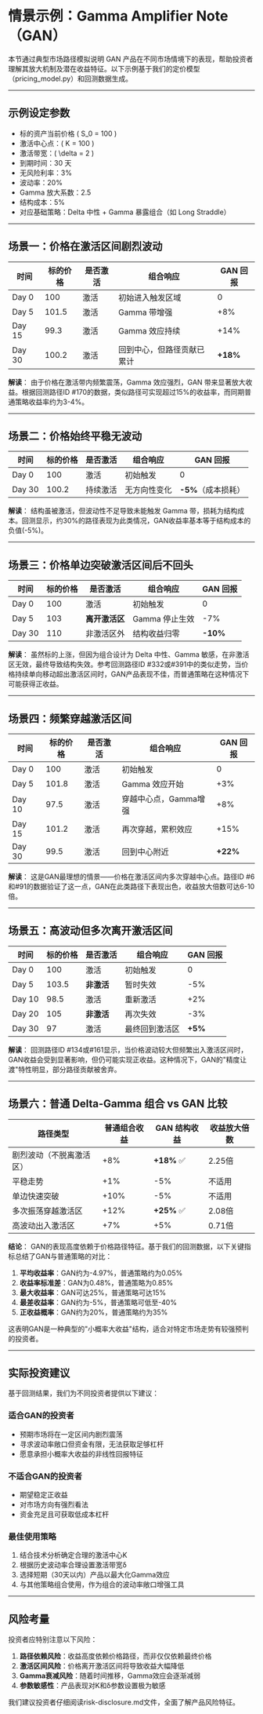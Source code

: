 # 情景示例：Gamma Amplifier Note（GAN）

本节通过典型市场路径模拟说明 GAN 产品在不同市场情境下的表现，帮助投资者理解其放大机制及潜在收益特征。以下示例基于我们的定价模型（pricing_model.py）和回测数据生成。

---

## 示例设定参数

- 标的资产当前价格 \( S_0 = 100 \)
- 激活中心点：\( K = 100 \)
- 激活带宽：\( \delta = 2 \)
- 到期时间：30 天
- 无风险利率：3%
- 波动率：20%
- Gamma 放大系数：2.5
- 结构成本：5%
- 对应基础策略：Delta 中性 + Gamma 暴露组合（如 Long Straddle）

---

## 场景一：价格在激活区间剧烈波动

| 时间 | 标的价格 | 是否激活 | 组合响应 | GAN 回报 |
|------|----------|-----------|------------|-------------|
| Day 0 | 100 | 激活 | 初始进入触发区域 | 0 |
| Day 5 | 101.5 | 激活 | Gamma 带增强 | +8% |
| Day 15 | 99.3 | 激活 | Gamma 效应持续 | +14% |
| Day 30 | 100.2 | 激活 | 回到中心，但路径贡献已累计 | **+18%** |

**解读**：
由于价格在激活带内频繁震荡，Gamma 效应强烈，GAN 带来显著放大收益。根据回测路径ID #170的数据，类似路径可实现超过15%的收益率，而同期普通策略收益率约为3-4%。

---

## 场景二：价格始终平稳无波动

| 时间 | 标的价格 | 是否激活 | 组合响应 | GAN 回报 |
|------|----------|-----------|------------|-------------|
| Day 0 | 100 | 激活 | 初始触发 | 0 |
| Day 30 | 100.2 | 持续激活 | 无方向性变化 | **-5%**（成本损耗） |

**解读**：
结构虽被激活，但波动性不足导致未能触发 Gamma 带，损耗为结构成本。回测显示，约30%的路径表现为此类情况，GAN收益率基本等于结构成本的负值(-5%)。

---

## 场景三：价格单边突破激活区间后不回头

| 时间 | 标的价格 | 是否激活 | 组合响应 | GAN 回报 |
|------|----------|-----------|------------|-------------|
| Day 0 | 100 | 激活 | 初始触发 | 0 |
| Day 5 | 103 | **离开激活区** | Gamma 停止生效 | -7% |
| Day 30 | 110 | 非激活区外 | 结构收益归零 | **-10%** |

**解读**：
虽然标的上涨，但因为组合设计为 Delta 中性、Gamma 敏感，在非激活区无效，最终导致结构失效。参考回测路径ID #332或#391中的类似走势，当价格持续单向移动超出激活区间时，GAN产品表现不佳，而普通策略在这种情况下可能获得正收益。

---

## 场景四：频繁穿越激活区间

| 时间 | 标的价格 | 是否激活 | 组合响应 | GAN 回报 |
|------|----------|-----------|------------|-------------|
| Day 0 | 100 | 激活 | 初始触发 | 0 |
| Day 5 | 101.8 | 激活 | Gamma 效应开始 | +3% |
| Day 10 | 97.5 | 激活 | 穿越中心点，Gamma增强 | +8% |
| Day 15 | 101.2 | 激活 | 再次穿越，累积效应 | +15% |
| Day 30 | 99.5 | 激活 | 回到中心附近 | **+22%** |

**解读**：
这是GAN最理想的情景——价格在激活区间内多次穿越中心点。路径ID #6和#91的数据验证了这一点，GAN在此类路径下表现出色，收益放大倍数可达6-10倍。

---

## 场景五：高波动但多次离开激活区间

| 时间 | 标的价格 | 是否激活 | 组合响应 | GAN 回报 |
|------|----------|-----------|------------|-------------|
| Day 0 | 100 | 激活 | 初始触发 | 0 |
| Day 5 | 103.5 | **非激活** | 暂时失效 | -5% |
| Day 10 | 98.5 | 激活 | 重新激活 | +2% |
| Day 20 | 105 | **非激活** | 再次失效 | -3% |
| Day 30 | 97 | 激活 | 最终回到激活区 | **+5%** |

**解读**：
回测路径ID #134或#161显示，当价格波动较大但频繁出入激活区间时，GAN收益会受到显著影响，但仍可能实现正收益。这种情况下，GAN的"精度让渡"特性明显，部分路径贡献被舍弃。

---

## 场景六：普通 Delta-Gamma 组合 vs GAN 比较

| 路径类型 | 普通组合收益 | GAN 结构收益 | 收益放大倍数 |
|------------|----------------|------------------|-----------------|
| 剧烈波动（不脱离激活区） | +8% | **+18%** ✅ | 2.25倍 |
| 平稳走势 | +1% | -5% | 不适用 |
| 单边快速突破 | +10% | -5% | 不适用 |
| 多次振荡穿越激活区 | +12% | **+25%** ✅ | 2.08倍 |
| 高波动出入激活区 | +7% | +5% | 0.71倍 |

**结论**：
GAN的表现高度依赖于价格路径特征。基于我们的回测数据，以下关键指标总结了GAN与普通策略的对比：

1. **平均收益率**：GAN约为-4.97%，普通策略约为0.05%
2. **收益率标准差**：GAN为0.48%，普通策略为0.85%
3. **最大收益率**：GAN可达25%，普通策略可达15%
4. **最差收益率**：GAN约为-5%，普通策略可低至-40%
5. **正收益概率**：GAN约为20%，普通策略约为35%

这表明GAN是一种典型的"小概率大收益"结构，适合对特定市场走势有较强预判的投资者。

---

## 实际投资建议

基于回测结果，我们为不同投资者提供以下建议：

### 适合GAN的投资者
- 预期市场将在一定区间内剧烈震荡
- 寻求波动率敞口但资金有限，无法获取足够杠杆
- 愿意承担小概率大收益的非线性回报特征

### 不适合GAN的投资者
- 期望稳定正收益
- 对市场方向有强烈看法
- 资金充足且可获取低成本杠杆

### 最佳使用策略
1. 结合技术分析确定合理的激活中心K
2. 根据历史波动率合理设置激活带宽δ
3. 选择短期（30天以内）产品以最大化Gamma效应
4. 与其他策略组合使用，作为组合的波动率敞口增强工具

---

## 风险考量

投资者应特别注意以下风险：

1. **路径依赖风险**：收益高度依赖价格路径，而非仅仅依赖最终价格
2. **激活区间风险**：价格离开激活区间将导致收益大幅降低
3. **Gamma衰减风险**：随着时间推移，Gamma效应会逐渐减弱
4. **参数敏感性**：产品表现对K和δ参数设置极为敏感

我们建议投资者仔细阅读risk-disclosure.md文件，全面了解产品风险特征。
